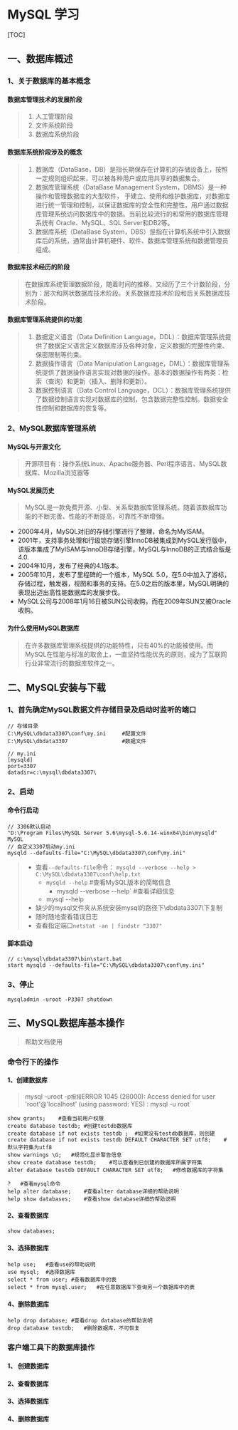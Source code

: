 # MySQL 学习

[TOC]

## 一、数据库概述

### 1、关于数据库的基本概念

#### 数据库管理技术的发展阶段

>1. 人工管理阶段
>2. 文件系统阶段
>3. 数据库系统阶段

#### 数据库系统阶段涉及的概念

> 1. 数据库（DataBase，DB）是指长期保存在计算机的存储设备上，按照一定规则组织起来，可以被各种用户或应用共享的数据集合。
> 2. 数据库管理系统（DataBase Management System，DBMS）是一种操作和管理数据库的大型软件， 于建立、使用和维护数据库，对数据库进行统一管理和控制，以保证数据库的安全性和完整性。用户通过数据库管理系统访问数据库中的数据。当前比较流行的和常用的数据库管理系统有 Oracle、MySQL、SQL Server和DB2等。
> 3. 数据库系统（DataBase System，DBS）是指在计算机系统中引入数据库后的系统，通常由计算机硬件、软件、数据库管理系统和数据管理员组成。

#### 数据库技术经历的阶段

> 在数据库系统管理数据阶段，随着时间的推移，又经历了三个计数阶段，分别为：层次和网状数据库技术阶段。关系数据库技术阶段和后关系数据库技术阶段。

#### 数据库管理系统提供的功能

>1. 数据定义语言（Data Definition Language，DDL）：数据库管理系统提供了数据定义语言定义数据库涉及各种对象，定义数据的完整性约束、保密限制等约束。
>2. 数据操作语言（Data Manipulation Language，DML）：数据库管理系统提供了数据操作语言实现对数据的操作。基本的数据操作有两类：检索（查询）和更新（插入、删除和更新）。
>3. 数据控制语言（Data Control Language，DCL）：数据库管理系统提供了数据控制语言实现对数据库的控制，包含数据完整性控制。数据安全性控制和数据库的恢复等。

### 2、MySQL数据库管理系统

#### MySQL与开源文化

> 开源项目有：操作系统Linux、Apache服务器、Perl程序语言、MySQL数据库、Mozilla浏览器等

#### MySQL发展历史

> MySQL是一款免费开源、小型、关系型数据库管理系统。随着该数据库功能的不断完善、性能的不断提高，可靠性不断增强。

- 2000年4月，MySQL对旧的存储引擎进行了整理，命名为MyISAM。
- 2001年，支持事务处理和行级锁存储引擎InnoDB被集成到MySQL发行版中，该版本集成了MyISAM与InnoDB存储引擎，MySQL与InnoDB的正式结合版是4.0.
- 2004年10月，发布了经典的4.1版本。
- 2005年10月，发布了里程碑的一个版本，MySQL 5.0，在5.0中加入了游标，存储过程，触发器，视图和事务的支持。在5.0之后的版本里，MySQL明确的表现出迈出高性能数据库的发展步伐。
- MySQL公司与2008年1月16日被SUN公司收购，而在2009年SUN又被Oracle收购。

#### 为什么使用MySQL数据库

> 在许多数据库管理系统提供的功能特性，只有40%的功能被使用。而MySQL在性能与标准的取舍上，一直坚持性能优先的原则，成为了互联网行业非常流行的数据库软件之一。

## 二、MySQL安装与下载

### 1、首先确定MySQL数据文件存储目录及启动时监听的端口

```
// 存储目录
C:\MySQL\dbdata3307\conf\my.ini		#配置文件
C:\MySQL\dbdata3307					#数据文件

// my.ini
[mysqld]
port=3307
datadir=c:\mysql\dbdata3307\
```

### 2、启动

#### 命令行启动

```
// 3306默认启动
"D:\Program Files\MySQL Server 5.6\mysql-5.6.14-winx64\bin\mysqld" MySQL
// 自定义3307启动my.ini
mysqld --defaults-file="C:\MySQL\dbdata3307\conf\my.ini"
```

> - 查看`--defaults-file`命令： `mysqld --verbose --help > C:\MySQL\dbdata3307\conf\help.txt`
>   - `mysqld --help`	#查看MySQL版本的简略信息
>     - mysqld --verbose --help`	#查看详细信息
>   - mysql --help
> - 缺少的mysql文件夹从系统安装mysql的路径下\dbdata3307\下复制
> - 随时随地查看错误日志
> - 查看指定端口`netstat -an | findstr "3307"`

#### 脚本启动

```
// c:\mysql\dbdata3307\bin\start.bat
start mysqld --defaults-file="C:\MySQL\dbdata3307\conf\my.ini"
```



### 3、停止

```
mysqladmin -uroot -P3307 shutdown
```

## 三、MySQL数据库基本操作

> 帮助文档使用

### 命令行下的操作

#### 1、创建数据库

> mysql -uroot -p`报错`ERROR 1045 (28000): Access denied for user 'root'@'localhost' (using password: YES)`：`mysql -u root`

```
show grants; 	#查看当前用户权限
create database testdb;	#创建testdb数据库
create database if not exists testdb ;	#如果没有testdb数据库，则创建
create database if not exists testdb DEFAULT CHARACTER SET utf8;	#默认字符集为utf8
show warnings \G;	#规范化显示警告信息
show create database testdb;	#可以查看到已创建的数据库所属字符集
alter database testdb DEFAULT CHARACTER SET utf8;	#修改数据库的字符集

?	#查看mysql命令
help alter database;	#查看alter database详细的帮助说明
help show databases;	#查看show database详细的帮助说明
```

####  2、查看数据库 

```
show databases;
```

#### 3、选择数据库

```
help use;	#查看use的帮助说明
use mysql;	#选择数据库
select * from user;	#查看数据库中的表
select * from mysql.user;	#在任意数据库下查询另一个数据库中的表
```

#### 4、删除数据库

```
help drop database;	#查看drop database的帮助说明
drop database testdb;	#删除数据库，不可恢复
```

### 客户端工具下的数据库操作

#### 1、 创建数据库

#### 2、查看数据库

#### 3、选择数据库

#### 4、删除数据库



















































